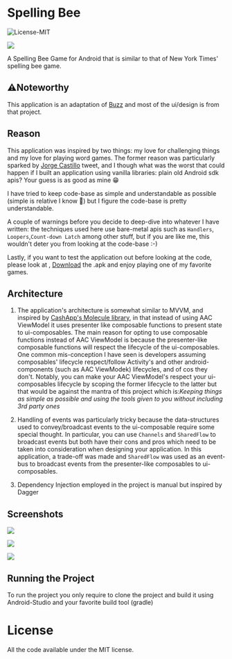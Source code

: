# Spelling Bee
![License-MIT](https://img.shields.io/badge/License-MIT-red.svg)

![](https://github.com/GibsonRuitiari/SpellingBee/blob/master/app/src/main/ic_launcher-playstore.png)


A Spelling Bee Game for Android that is similar to that of New York Times' spelling bee game.

## ⚠️Noteworthy
This application is an adaptation of [Buzz](https://github.com/Plastix/Buzz) and most of the ui/design is from that
project.

## Reason

This application was inspired by two things: my love for challenging things and my love for playing word games.
The former reason was particularly sparked by [Jorge Castillo](https://twitter.com/JorgeCastilloPr/status/1629434465054253061) 
tweet, and I though what was the worst that could happen if I built an application using vanilla libraries: plain old Android sdk apis?
Your guess is as good as mine 😁

I have tried to keep code-base as simple and understandable as possible (simple is relative I know 🙂) but I figure the code-base 
is pretty understandable.

A couple of warnings before you decide to deep-dive into whatever I have written: the techniques used here use bare-metal
apis such as `Handlers`, `Loopers`,`Count-down Latch` among other stuff, but if you are like me, this wouldn't deter you from looking at the code-base :-)

Lastly, if you want to test the application out before looking at the code, please look at , [Download](https://github.com/GibsonRuitiari/SpellingBee/blob/master/app/release/app-release.apk) the .apk
and enjoy playing one of my favorite games.

## Architecture

1. The application's architecture is somewhat similar to MVVM, and inspired by  [CashApp's Molecule library](https://github.com/cashapp/molecule),
in that instead of using AAC ViewModel it uses presenter like composable functions to present state to ui-composables. The main reason for opting to use
composable functions instead of AAC ViewModel is because the presenter-like composable functions will respect the lifecycle of the ui-composables.
One common mis-conception I have seen is developers assuming composables' lifecycle respect/follow Activity's and other android-components (such as AAC ViewModek) lifecycles, and of cos they don't.
Notably, you can make your AAC ViewModel's respect your ui-composables lifecycle by scoping the former lifecycle to the latter but that would be against
the mantra of this project which is:_Keeping things as simple as possible and using the tools given to you without including 3rd party ones_

2. Handling of events was particularly tricky because the data-structures used to convey/broadcast events to the ui-composable require some special thought. In particular,
you can use `Channels` and `SharedFlow` to broadcast events but both have their cons and pros which need to be taken into consideration when designing your application.
In this application, a trade-off was made and `SharedFlow` was used as an event-bus to broadcast events from the presenter-like composables to
ui-composables. 
3. Dependency Injection employed in the project is manual but inspired by Dagger

## Screenshots

![](https://github.com/GibsonRuitiari/SpellingBee/blob/master/artwork/artwork1.webp)

![](https://github.com/GibsonRuitiari/SpellingBee/blob/master/artwork/artwork2.webp)

![](https://github.com/GibsonRuitiari/SpellingBee/blob/master/artwork/artwork3.webp)

## Running the Project

To run the project you only require to clone the project and build it using Android-Studio and your favorite build tool (gradle)

# License
All the code available under the MIT license.